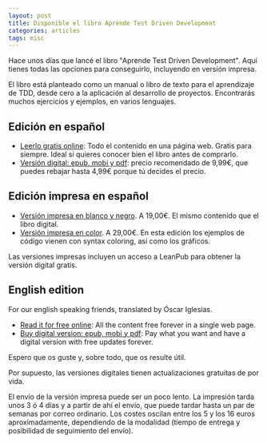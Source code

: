 ```yaml
---
layout: post
title: Disponible el libro Aprende Test Driven Development
categories: articles
tags: misc
---
```


Hace unos días que lancé el libro "Aprende Test Driven Development". Aquí tienes todas las opciones para conseguirlo, incluyendo en versión impresa.

El libro está planteado como un manual o libro de texto para el aprendizaje de TDD, desde cero a la aplicación al desarrollo de proyectos. Encontrarás muchos ejercicios y ejemplos, en varios lenguajes.

## Edición en español

* [Leerlo gratis online](https://leanpub.com/tddcourse/read): Todo el contenido en una página web. Gratis para siempre. Ideal si quieres conocer bien el libro antes de comprarlo.
* [Versión digital: epub, mobi y pdf](https://leanpub.com/tddcourse): precio recomendado de 9,99€, que puedes rebajar hasta 4,99€ porque tú decides el precio.

## Edición impresa en español

* [Versión impresa en blanco y negro](https://www.lulu.com/en/en/shop/fran-iglesias/aprende-test-driven-development/paperback/product-2djddr.html?page=1&pageSize=4). A 19,00€. El mismo contenido que el libro digital.
* [Versión impresa en color](https://www.lulu.com/en/en/shop/fran-iglesias/aprende-test-driven-development/paperback/product-v7r6mz.html?page=1&pageSize=4). A 29,00€. En esta edición los ejemplos de código vienen con syntax coloring, así como los gráficos. 

Las versiones impresas incluyen un acceso a LeanPub para obtener la versión digital gratis.

## English edition

For our english speaking friends, translated by Óscar Iglesias.

* [Read it for free online](https://leanpub.com/tddcourse.en/read): All the content free forever in a single web page.
* [Buy digital version: epub, mobi y pdf](https://leanpub.com/tddcourse-en): Pay what you want and have a digital version with free updates forever.


Espero que os guste y, sobre todo, que os resulte útil.

Por supuesto, las versiones digitales tienen actualizaciones gratuitas de por vida.

El envío de la versión impresa puede ser un poco lento. La impresión tarda unos 3 ó 4 días y a partir de ahí el envío, que puede tardar hasta un par de semanas por correo ordinario. Los costes oscilan entre los 5 y los 16 euros aproximadamente, dependiendo de la modalidad (tiempo de entrega y posibilidad de seguimiento del envío).
